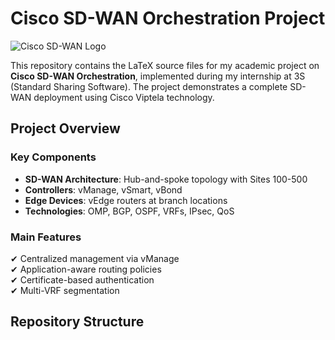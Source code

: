# Cisco SD-WAN Orchestration Project

![Cisco SD-WAN Logo](https://www.cisco.com/c/dam/en/us/products/collateral/cloud-systems-management/sd-wan/nb-06-cisco-sd-wan-1200x628.png)

This repository contains the LaTeX source files for my academic project on **Cisco SD-WAN Orchestration**, implemented during my internship at 3S (Standard Sharing Software). The project demonstrates a complete SD-WAN deployment using Cisco Viptela technology.

## Project Overview

### Key Components
- **SD-WAN Architecture**: Hub-and-spoke topology with Sites 100-500
- **Controllers**: vManage, vSmart, vBond
- **Edge Devices**: vEdge routers at branch locations
- **Technologies**: OMP, BGP, OSPF, VRFs, IPsec, QoS

### Main Features
✔ Centralized management via vManage  
✔ Application-aware routing policies  
✔ Certificate-based authentication  
✔ Multi-VRF segmentation

## Repository Structure
